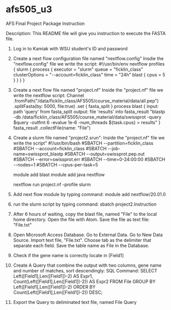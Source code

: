 # afs505_u3
AFS Final Project Package Instruction

Description: This README file will give you instruction to execute the FASTA file.

1) Log in to Kamiak with WSU student's ID and password

2) Create a next flow configuration file named "nextflow.config"
   Insdie the "nexflow.config" file we write the script:
   #!/usr/bin/env nextflow
   profiles {
     slurm {
       process {
         executor = "slurm"
         queue = "ficklin_class"
         clusterOptions =  "--account=ficklin_class"
         time = "24h"
         blast {
       cpus = 5
          }
        }
      }
    }

3) Create a next flow file named "project.nf"
   Inside the "project.nf" file we write the nextflow script:
    Channel
      .fromPath("/data/ficklin_class/AFS505/course_material/data/all.pep")
      .splitFasta(by: 5000, file:true)
      .set { fasta_split }
      process blast {
        input:
        path 'query' from fasta_split
        output:
        file 'results' into fasta_result
        "blastp -db /data/ficklin_class/AFS505/course_material/data/swissprot -query $query -outfmt 6 -evalue 1e-6 -num_threads ${task.cpus} > results"
      }
      fasta_result
      .collectFile(name: "File")

4) Create a slurm file named "project2.srun":
   Inside the "project.nf" file we write the script"
   #!/usr/bin/bash
   #SBATCH --partition=ficklin_class
   #SBATCH --account=ficklin_class
   #SBATCH --job-name=swissprot_blastp
   #SBATCH --output=swissprot.pep.out
   #SBATCH --error=swissprot.err
   #SBATCH --time=0-24:00:00
   #SBATCH --nodes=1
   #SBATCH --cpus-per-task=5

   module add blast
   module add java nextflow

   nextflow run project.nf -profile slurm

5) Add next flow module by typing command: module add nextflow/20.01.0

6) run the slurm script by typing command: sbatch project2.Instruction

7) After 6 hours of waiting, copy the blast file, named "File" to the local home directory. Open the file with Atom. Save the file as text file: "File.txt"

8) Open Microsoft Access Database. Go to External Data. Go to New Data Source. Import text file, "File.txt". Choose tab as the delimiter that separate each field. Save the table name as File in the Database. 

9) Check if the gene name is correctly locate in [Field1]

10) Create A Query that combine the output with two columns, gene name and number of matches, sort descendingly:
   SQL Command:
   SELECT Left([Field1],Len([Field1])-2) AS Expr1, Count(Left([Field1],Len([Field1])-2)) AS Expr2
   FROM File
   GROUP BY Left([Field1],Len([Field1])-2)
   ORDER BY Count(Left([Field1],Len([Field1])-2)) DESC;

11) Export the Query to deliminated text file, named File Query
